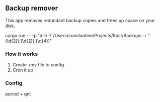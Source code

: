## Backup remover

This app removes redundant backup copies and frees up space on your disk.


cargo run -- -p 1d-5 -f /Users/constantine/Projects/Rust/Backups -r "(\d{2}).(\d{2}).(\d{4})"

### How it works

1. Create .env file to config
2. Cron it up


### Config
period + qnt